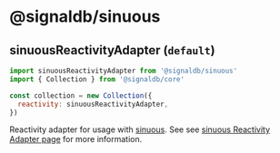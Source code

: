 # @signaldb/sinuous

## sinuousReactivityAdapter (`default`)

```js
import sinuousReactivityAdapter from '@signaldb/sinuous'
import { Collection } from '@signaldb/core'

const collection = new Collection({
  reactivity: sinuousReactivityAdapter,
})
```

Reactivity adapter for usage with [sinuous](https://sinuous.netlify.app/). See see [sinuous Reactivity Adapter page](/reactivity/sinuous/) for more information.
